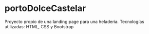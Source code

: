 # portoDolceCastelar
Proyecto propio de una landing page para una heladeria. Tecnologías utilizadas: HTML, CSS y Bootstrap
